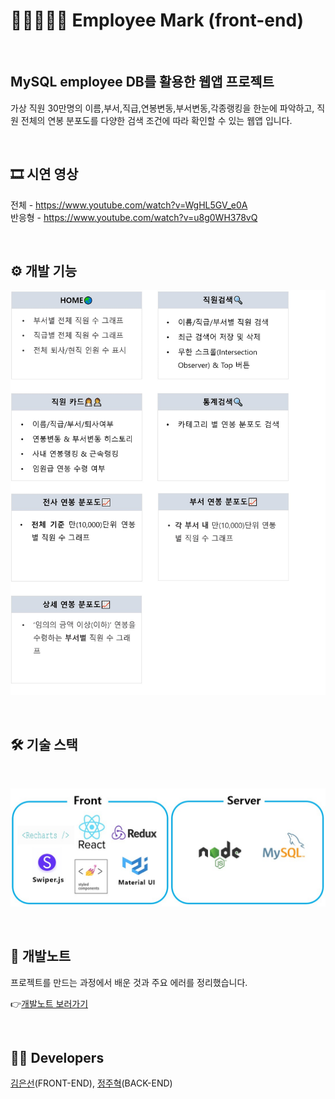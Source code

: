 # 👨🏻‍🤝‍👨🏻 Employee Mark (front-end)

<br/>

## MySQL employee DB를 활용한 웹앱 프로젝트
가상 직원 30만명의 이름,부서,직급,연봉변동,부서변동,각종랭킹을 한눈에 파악하고, 직원 전체의 연봉 분포도를 다양한 검색 조건에 따라 확인할 수 있는 웹앱 입니다.  

<br/>

## 🎞 시연 영상

전체 - https://www.youtube.com/watch?v=WgHL5GV_e0A  
반응형 - https://www.youtube.com/watch?v=u8g0WH378vQ

<br/>

## ⚙️ 개발 기능

![개발 컨텐츠](readmeImg/개발.png)

<br/>

## 🛠️ 기술 스택

<br/>

![105710587-a97a6c00-5f5a-11eb-8203-2f134e74c053](readmeImg/기술스택.jpg)

<br/>

## 📝 개발노트

프로젝트를 만드는 과정에서 배운 것과 주요 에러를 정리했습니다.

👉[개발노트 보러가기](./developeNote.md)

<br/>

## 👩🏻 Developers
[김은선](https://github.com/EUNSUN23)(FRONT-END), [정주혁](https://github.com/tachyon83)(BACK-END)
<br/>
